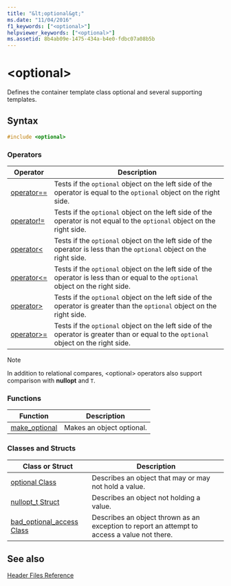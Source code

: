 ```yaml
---
title: "&lt;optional&gt;"
ms.date: "11/04/2016"
f1_keywords: ["<optional>"]
helpviewer_keywords: ["<optional>"]
ms.assetid: 8b4ab09e-1475-434a-b4e0-fdbc07a08b5b
---
```

# &lt;optional&gt;

Defines the container template class optional and several supporting templates.

## Syntax

```cpp
#include <optional>
```

### Operators

|Operator|Description|
|-|-|
|[operator==](../standard-library/optional-operators.md#op_eq_eq)|Tests if the `optional` object on the left side of the operator is equal to the `optional` object on the right side.|
|[operator!=](../standard-library/optional-operators.md#op_neq)|Tests if the `optional` object on the left side of the operator is not equal to the `optional` object on the right side.|
|[operator<](../standard-library/optional-operators.md#op_lt)|Tests if the `optional` object on the left side of the operator is less than the `optional` object on the right side.|
|[operator<=](../standard-library/optional-operators.md#op_lt_eq)|Tests if the `optional` object on the left side of the operator is less than or equal to the `optional` object on the right side.|
|[operator>](../standard-library/optional-operators.md#op_gt)|Tests if the `optional` object on the left side of the operator is greater than the `optional` object on the right side.|
|[operator>=](../standard-library/optional-operators.md#op_lt_eq)|Tests if the `optional` object on the left side of the operator is greater than or equal to the `optional` object on the right side.|

> [!NOTE]
> In addition to relational compares, \<optional> operators also support comparison with **nullopt** and `T`.

### Functions

|Function|Description|
|-|-|
|[make_optional](../standard-library/optional-functions.md#make_optional)|Makes an object optional.|

### Classes and Structs

|Class or Struct|Description|
|-|-|
|[optional Class](../standard-library/optional-class.md)|Describes an object that may or may not hold a value.|
|[nullopt_t Struct](../standard-library/nullopt-t-structure.md)|Describes an object not holding a value.|
|[bad_optional_access Class](../standard-library/bad-optional-access-class.md)|Describes an object thrown as an exception to report an attempt to access a value not there.|

## See also

[Header Files Reference](../standard-library/cpp-standard-library-header-files.md)<br/>
